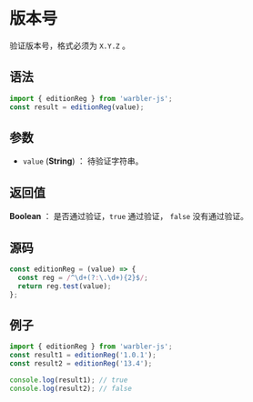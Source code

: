 # 版本号

验证版本号，格式必须为 `X.Y.Z` 。

## 语法

```js
import { editionReg } from 'warbler-js';
const result = editionReg(value);
```

## 参数

- `value` (**String**) ： 待验证字符串。

## 返回值

**Boolean** ： 是否通过验证，`true` 通过验证， `false` 没有通过验证。

## 源码

```js
const editionReg = (value) => {
  const reg = /^\d+(?:\.\d+){2}$/;
  return reg.test(value);
};
```

## 例子

```js
import { editionReg } from 'warbler-js';
const result1 = editionReg('1.0.1');
const result2 = editionReg('13.4');

console.log(result1); // true
console.log(result2); // false
```
